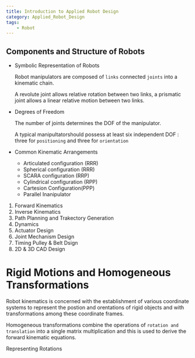 ```yaml
---
title: Introduction to Applied Robot Design
category: Applied_Robot_Design
tags:
    - Robot
---
```


## Components and Structure of Robots

- Symbolic Representation of Robots
  
  Robot manipulators are composed of `links` connected `joints` into a kinematic chain.

  A revolute joint allows relative rotation between two links, a prismatic joint allows a linear relative motion between two links.


- Degrees of Freedom
  
  The number of joints determines the DOF of the manipulator.

  A typical manipultatorshould possess at least six independent DOF : three for `positioning` and three for `orientation`

- Common Kinematic Arrangements
  - Articulated configuration (RRR)
  - Spherical configuration (RRR)
  - SCARA configuration (RRP)
  - Cylindrical configuration (RPP)
  - Cartesion Configuration(PPP)
  - Parallel Inanipulator
  
1. Forward Kinematics
2. Inverse Kinematics
3. Path Planning and Trakectory Generation
4. Dynamics
5. Actuator Design
6. Joint Mechanism Design
7. Timing Pulley & Belt Dsign
8. 2D & 3D CAD Design

# Rigid Motions and Homogeneous Transformations

Robot kinematics is concerned with the establishment of various coordinate systems to represent the postion and orentations of rigid objects and with transformations among these coordinate frames.

Homogeneous transformations combine the operations of `rotation and translation` into a single matrix multiplication and this is used to derive the forward kinematic equations.

Representing Rotations
